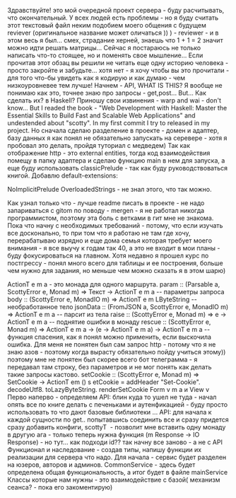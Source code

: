 
Здравствуйте! это мой очередной проект сервера - буду расчитывать, что окончательный. У всех людей есть проблемы - но я буду считать этот текстовый файл неким подобием моего общения с будущем reviever (оригинальное название может оличаться )) ) - reviewer - и в этом весь я был... смех, страдание херней, знаешь что 1 + 1 = 2 значит можно идти решать матрицы... Сейчас я постараюсь не только написать что-то стоящее, но и поменять свое мышление... Если прочитав этот обзац вы решили не читать еще одну историю человека - просто закройте и забудьте... хотя нет - я хочу чтобы вы это прочитали - для того что-бы увидеть как я кодирую и как думаю - чем низкоуровневее тем лучше! Начнем - API, WHAT IS THIS? Я вообще не понимаю как это, точнее знаю про запросы - get,post... But... Как сделать их? в Haskell? Приношу свои извинения - warp and wai - don't know... But I readed the book - "Web Development with Haskell: Master the Essential Skills to Build Fast and Scalable Web Applications" and undestended about "scotty". In my first commit I try to released in my project. Но сначала сделаю разделение в проекте - домен и адаптер, базу данных я как понял не обязательно запускать на серевере - хотя я пробовал это делать, пройдя туториал с медведем) Так как отображение http - это external entities, тогда код взаимодействия помещу в папку адаптера и сделаю функцию main в нем для запуска, а еще буду использовать classicPrelude - так как буду руководствоваться книгой. Добавлю default-extensions:

NoImplicitPrelude
OverloadedStrings - не знал этого, что так можно.

Как узнал только что - лучше readme писать в проекте - не надо запариваться с gitom по поводу -  mergen - я не работал никогда программистом, поэтому эта боль с ветками в гит мне не знакома. Пока что начну с необходимых требований - потому, что если изучать все досконально, то при том что я работаю не там где хочу, перерабатываю изрядно и еще дома семья которая требует моего внимания - я все выучу к годам так 40, а это не входит в мои планы - буду фокусироваться на главном. Хотя недавно я прошел курс по постгрессу - понял много всего для таблицы и ее построения, больше чем нужно для задания, но меньше чем можно сказать я в этом шарю)

ActionT e m a - это монада для одного маршрута.
param :: (Parsable a, ScottyError e, Monad m) => Текст -> ActionT e m a -- параметры запроса
body :: (ScottyError e, MonadIO m) => ActionT e m LByteString -- необработанное тело
jsonData :: (FromJSON a, ScottyError e, MonadIO m) => ActionT e m a -- парсит из тела
raise :: (ScottyError e, Monad m) => e -> ActionT e m a -- поднятие ошибки в монаду
rescue :: (ScottyError e, Monad m) => ActionT e m a -> (e -> ActionT e m a) -> ActionT e m a -- функция спасения, как я понял можно применить, если выскочила ошибка.
Для меня не понятен был сам запрос http - потому что я не знаю азов - поэтому когда вырасту обязательно пойду учиться этому)) поэтому мне не понятен был скорее всего бот телеграмма - я передавал там строку, без параметров и не мог понять как делать такие запросы кастово. 
setCookie :: (ScottyError e, Monad m) => SetCookie -> ActionT em () s
etCookie = addHeader "Set-Cookie". decodeUtf8. toLazyByteString. renderSetCookie
Form v m a и View v 
Перво наперво - определяем API:
блин куда то ушел не туда - начал опять все по книге делать с печеньками и аутенфикацией - буду просто использовать то что дают базовые библиотеки ... API:
для начала к каждой сущности по get..
попытавшись соединить все и сразу придется сразу добавить конфиги, scottyT  - позволит мне вставить одну монаду в другую
ага - только теперь нужна функция (m Response -> IO Response) - но тут... как подходи id??
так начну все заново - а не с API
Функционал и наследование - создав типы, напишу функции их реализации для сервера что надо. Для начала - сервис будет разделен на юзеров, авторов и админов.
CommonService - здесь будет определена общая функциональность, а итог будет в файле  mainService
Классы которые нам нужны - это взаимодействие с базой( механизм сеанса? - пока его закоментирую)